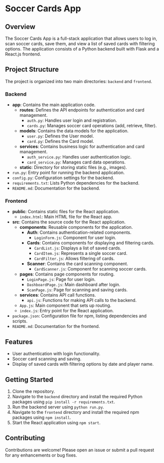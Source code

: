 # Soccer Cards App

## Overview
The Soccer Cards App is a full-stack application that allows users to log in, scan soccer cards, save them, and view a list of saved cards with filtering options. The application consists of a Python backend built with Flask and a React.js frontend.

## Project Structure
The project is organized into two main directories: `backend` and `frontend`.

### Backend
- **app**: Contains the main application code.
  - **routes**: Defines the API endpoints for authentication and card management.
    - `auth.py`: Handles user login and registration.
    - `cards.py`: Manages soccer card operations (add, retrieve, filter).
  - **models**: Contains the data models for the application.
    - `user.py`: Defines the User model.
    - `card.py`: Defines the Card model.
  - **services**: Contains business logic for authentication and card management.
    - `auth_service.py`: Handles user authentication logic.
    - `card_service.py`: Manages card data operations.
  - **static**: Directory for storing static files (e.g., images).
- `run.py`: Entry point for running the backend application.
- `config.py`: Configuration settings for the backend.
- `requirements.txt`: Lists Python dependencies for the backend.
- `README.md`: Documentation for the backend.

### Frontend
- **public**: Contains static files for the React application.
  - `index.html`: Main HTML file for the React app.
- **src**: Contains the source code for the React application.
  - **components**: Reusable components for the application.
    - **Auth**: Contains authentication-related components.
      - `LoginForm.js`: Component for user login.
    - **Cards**: Contains components for displaying and filtering cards.
      - `CardList.js`: Displays a list of saved cards.
      - `CardItem.js`: Represents a single soccer card.
      - `CardFilter.js`: Allows filtering of cards.
    - **Scanner**: Contains the card scanning component.
      - `CardScanner.js`: Component for scanning soccer cards.
  - **pages**: Contains page components for routing.
    - `LoginPage.js`: Page for user login.
    - `DashboardPage.js`: Main dashboard after login.
    - `ScanPage.js`: Page for scanning and saving cards.
  - **services**: Contains API call functions.
    - `api.js`: Functions for making API calls to the backend.
  - `App.js`: Main component that sets up routing.
  - `index.js`: Entry point for the React application.
- `package.json`: Configuration file for npm, listing dependencies and scripts.
- `README.md`: Documentation for the frontend.

## Features
- User authentication with login functionality.
- Soccer card scanning and saving.
- Display of saved cards with filtering options by date and player name.

## Getting Started
1. Clone the repository.
2. Navigate to the `backend` directory and install the required Python packages using `pip install -r requirements.txt`.
3. Run the backend server using `python run.py`.
4. Navigate to the `frontend` directory and install the required npm packages using `npm install`.
5. Start the React application using `npm start`.

## Contributing
Contributions are welcome! Please open an issue or submit a pull request for any enhancements or bug fixes.